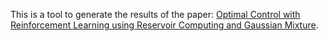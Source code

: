 This is a tool to generate the results of the paper: [Optimal Control with Reinforcement Learning using Reservoir Computing and Gaussian Mixture](http://home.mit.bme.hu/~engedy/docs/I2MTC_2012_OptimalControl_RL_RC_GM.pdf).
